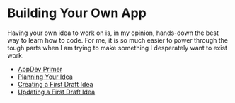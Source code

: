 # Building Your Own App

Having your own idea to work on is, in my opinion, hands-down the best way to learn how to code. For me, it is so much easier to power through the tough parts when I am trying to make something I desperately want to exist work.

* [AppDev Primer](appdev-primer.md)
* [Planning Your Idea](planning-your-idea.md)
* [Creating a First Draft Idea](creating-a-first-draft-idea.md)
* [Updating a First Draft Idea](updating-a-first-draft-idea.md)
